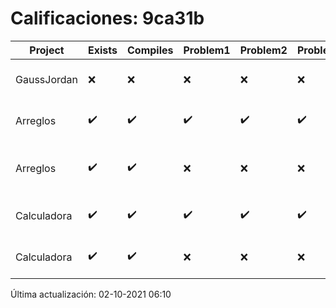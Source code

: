 # Calificaciones: 9ca31b
|Project|Exists|Compiles|Problem1|Problem2|Problem3|Extra|CommitHash|CommitDate|CheckDate|Comments|DueDate|Grade|
|-|-|-|-|-|-|-|-|-|-|-|-|-|
|GaussJordan|❌|❌|❌|❌|❌|❌|NA|NA|02-10-2021 06:10:39|No se encontró el archivo en PracticasComputacionI/GaussJordan/GaussJordan.cpp|01-10-2021 21:00:00|5.0|
|Arreglos|✔️|✔️|✔️|✔️|✔️|✔️|f4d563296823decf540f689a18eac4134634ecf3|22-09-2021 22:59:43|22-09-2021 23:24:44|nan|24-09-2021 21:00:00|10.0|
|Arreglos|✔️|✔️|❌|❌|❌|❌|489e29fcd838b6be5b28f377926ad93b7419a879|22-09-2021 19:37:05|22-09-2021 20:27:44|Revisa la operación suma-Revisa la operación multiplicación-El segundo arreglo debe de poder ser de números flotantes-No debe permitir ingresar un operador incorrecto|24-09-2021 21:00:00|6.0|
|Calculadora|✔️|✔️|✔️|✔️|✔️|✔️|dac118258d641e9ba90d204973c369648346fba0|18-09-2021 13:00:04|18-09-2021 13:18:49|nan|17-09-2021 21:00:00|10.0|
|Calculadora|✔️|✔️|❌|❌|❌|✔️|286ed3b092b79a330749acc82f0abf75bd8a3fb8|17-09-2021 10:26:25|17-09-2021 10:27:47|Revisa la operación suma-No implementaste operaciones con números flotantes-Revisa la operación división|17-09-2021 21:00:00|7.333333333333333|

Última actualización: 02-10-2021 06:10